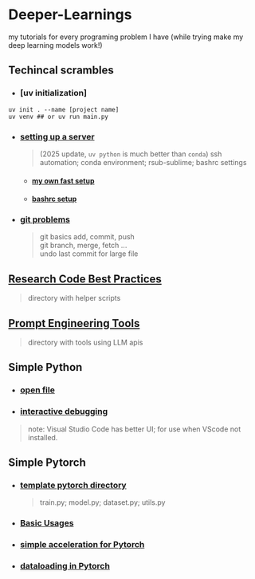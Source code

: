 # Deeper-Learnings
my tutorials for every programing problem I have (while trying make my deep learning models work!)

## Techincal scrambles

* ### [uv initialization]
```
uv init . --name [project name]
uv venv ## or uv run main.py
```

* ### [setting up a server](technical-scrambles/setup.md)
    > (2025 update, `uv python` is much better than `conda`)
    > ssh automation; conda environment; rsub-sublime; bashrc settings
    * #### [my own fast setup](technical-scrambles/mofastsetup.md)
    * #### [bashrc setup](technical-scrambles/bash)
<!-- * ### [wget google drive files (not folder)](technical-scrambles/wget_gdrive.md) -->

* ### [git problems](technical-scrambles/gitundo.md)
    > git basics add, commit, push  
    > git branch, merge, fetch ...  
    > undo last commit for large file  

## [Research Code Best Practices](best_practice/README.md)
> directory with helper scripts

## [Prompt Engineering Tools](prompt_tools/README.md)
> directory with tools using LLM apis

## Simple Python
* ### [open file](zpython/openfile.md)
* ### [interactive debugging](interactive_debugging.py)
> note: Visual Studio Code has better UI; for use when VScode not installed.

## Simple Pytorch
* ### [template pytorch directory](zsimple-pytorch/goodwork)
    > train.py; model.py; dataset.py; utils.py
* ### [Basic Usages](zsimple-pytorch/basic.md)
* ### [simple acceleration for Pytorch](zsimple-pytorch/simple_acc.md)
* ### [dataloading in Pytorch](zsimple-pytorch/dataloader.md)
